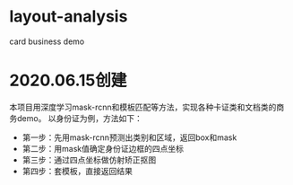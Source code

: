 # layout-analysis
card business demo

# 2020.06.15创建
本项目用深度学习mask-rcnn和模板匹配等方法，实现各种卡证类和文档类的商务demo。
以身份证为例，方法如下：
 - 第一步：先用mask-rcnn预测出类别和区域，返回box和mask
 - 第二步：用mask值确定身份证边框的四点坐标
 - 第三步：通过四点坐标做仿射矫正抠图
 - 第四步：套模板，直接返回结果
 
 

